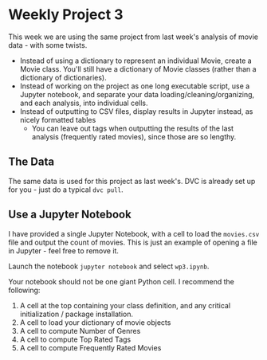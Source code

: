 # Weekly Project 3
This week we are using the same project from last week's analysis of movie data - with some twists.

- Instead of using a dictionary to represent an individual Movie, create a Movie class.  You'll still have a dictionary of Movie classes (rather than a dictionary of dictionaries).
- Instead of working on the project as one long executable script, use a Jupyter notebook, and separate your data loading/cleaning/organizing, and each analysis, into individual cells.
- Instead of outputting to CSV files, display results in Jupyter instead, as nicely formatted tables
  - You can leave out tags when outputting the results of the last analysis (frequently rated movies), since those are so lengthy.
  
## The Data
The same data is used for this project as last week's.  DVC is already set up for you - just do a typical `dvc pull`.

## Use a Jupyter Notebook
I have provided a single Jupyter Notebook, with a cell to load the `movies.csv` file and output the count of movies.  This is just an example of opening a file in Jupyter - feel free to remove it.

Launch the notebook `jupyter notebook` and select `wp3.ipynb`.

Your notebook should not be one giant Python cell.  I recommend the following:
1. A cell at the top containing your class definition, and any critical initialization / package installation.
2. A cell to load your dictionary of movie objects
2. A cell to compute Number of Genres
3. A cell to compute Top Rated Tags
4. A cell to compute  Frequently Rated Movies
